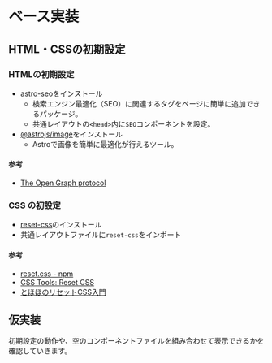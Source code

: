 ベース実装
==

## HTML・CSSの初期設定

### HTMLの初期設定

* [astro-seo](https://github.com/jonasmerlin/astro-seo)をインストール
  * 検索エンジン最適化（SEO）に関連するタグをページに簡単に追加できるパッケージ。
  * 共通レイアウトの`<head>`内に`SEO`コンポーネントを設定。
* [@astrojs/image](https://github.com/withastro/astro/tree/main/packages/integrations/image/)をインストール
  * Astroで画像を簡単に最適化が行えるツール。

#### 参考

- [The Open Graph protocol](https://ogp.me/)

### CSS の初設定

* [reset-css](https://www.npmjs.com/package/reset-css)のインストール
* 共通レイアウトファイルに`reset-css`をインポート

#### 参考

- [reset.css - npm](https://www.npmjs.com/package/reset-css)
- [CSS Tools: Reset CSS](https://meyerweb.com/eric/tools/css/reset/)
- [とほほのリセットCSS入門](https://www.tohoho-web.com/ex/reset-css.html)

## 仮実装

初期設定の動作や、空のコンポーネントファイルを組み合わせて表示できるかを確認していきます。
